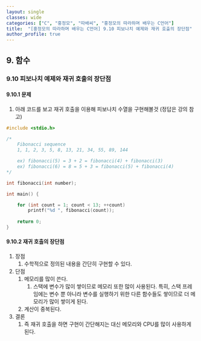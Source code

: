 ```yaml
---
layout: single
classes: wide
categories: ["C", "홍정모", "따배씨", "홍정모의 따라하며 배우는 C언어"]
title:  "[홍정모의 따라하며 배우는 C언어] 9.10 피보나치 예제와 재귀 호출의 장단점"
author_profile: true
---
```


## 9. 함수
### 9.10 피보나치 예제와 재귀 호출의 장단점
#### 9.10.1 문제

1. 아래 코드를 보고 재귀 호출을 이용해 피보나치 수열을 구현해볼것 (정답은 강의 참고)

```c
#include <stdio.h>

/* 
	Fibonacci sequence
	1, 1, 2, 3, 5, 8, 13, 21, 34, 55, 89, 144

	ex) fibonacci(5) = 3 + 2 = fibonacci(4) + fibonacci(3)
	ex) fibonacci(6) = 8 = 5 + 3 = fibonacci(5) + fibonacci(4)
*/

int fibonacci(int number);

int main() {

	for (int count = 1; count < 13; ++count)
		printf("%d ", fibonacci(count));
	
	return 0;
}
```

#### 9.10.2 재귀 호출의 장단점

1. 장점
   1. 수학적으로 정의된 내용을 간단히 구현할 수 있다.
2. 단점
   1. 메모리를 많이 쓴다.
      1. 스택에 변수가 많이 쌓이므로 메모리 또한 많이 사용된다. 특히, 스택 프레임에는 변수 뿐 아니라 변수를 실행하기 위한 다른 함수들도 쌓이므로 더 메모리가 많이 쌓이게 된다.
   2. 계산이 중복된다.
3. 결론
   1. 즉 재귀 호출을 하면 구현이 간단해지는 대신 메모리와 CPU를 많이 사용하게 된다.
